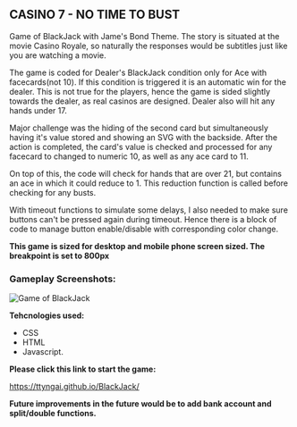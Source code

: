 ## **CASINO 7 - NO TIME TO BUST**

Game of BlackJack with Jame's Bond Theme. The story is situated at the movie Casino Royale, so naturally the responses would be subtitles just like you are watching a movie.

The game is coded for Dealer's BlackJack condition only for Ace with facecards(not 10). If this condition is triggered it is an automatic win for the dealer. This is not true for the players, hence the game is sided slightly towards the dealer, as real casinos are designed. Dealer also will hit any hands under 17.

Major challenge was the hiding of the second card but simultaneously having it's value stored and showing an SVG with the backside. After the action is completed, the card's value is checked and processed for any facecard to changed to numeric 10, as well as any ace card to 11.

On top of this, the code will check for hands that are over 21, but contains an ace in which it could reduce to 1. This reduction function is called before checking for any busts.

With timeout functions to simulate some delays, I also needed to make sure buttons can't be pressed again during timeout. Hence there is a block of code to manage button enable/disable with corresponding color change.

**This game is sized for desktop and mobile phone screen sized. The breakpoint is set to 800px**

### **Gameplay Screenshots:**

![Game of BlackJack](https://i.imgur.com/QsyVWtP.png 'ScreenShot of Gameplay')

**Tehcnologies used:**

- CSS
- HTML
- Javascript.

**Please click this link to start the game:**

https://ttyngai.github.io/BlackJack/

**Future improvements in the future would be to add bank account and split/double functions.**
